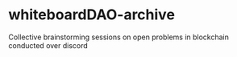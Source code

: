 # whiteboardDAO-archive

Collective brainstorming sessions on open problems in blockchain conducted over discord
